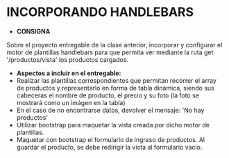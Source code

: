 # INCORPORANDO HANDLEBARS


- **CONSIGNA**

Sobre el proyecto entregable de la clase anterior, incorporar y configurar el motor de plantillas handlebars para que permita ver mediante la ruta get '/productos/vista' los productos cargados.

- **Aspectos a incluir en el entregable:**
- Realizar las plantillas correspondientes que permitan recorrer el array de productos y representarlo en forma de tabla dinámica, siendo sus cabeceras el nombre de producto, el precio y su foto (la foto se mostrará como un imágen en la tabla)
- En el caso de no encontrarse datos, devolver el mensaje: 'No hay productos'
- Utilizar bootstrap para maquetar la vista creada por dicho motor de plantillas.
- Maquetar con bootstrap el formulario de ingreso de productos. Al guardar el producto, se debe redirigir la vista al formulario vacío.
